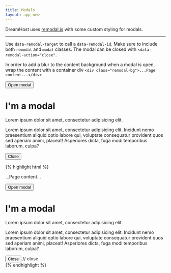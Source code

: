 ```yaml
---
title: Modals
layout: app_new
---
```


<p class="t-4">DreamHost uses <a href="https://github.com/vodkabears/Remodal">remodal.js</a> with some custom styling for modals.</p>

<hr/>

Use `data-remodal-target` to call a `data-remodal-id`. Make sure to include both `remodal` and `modal` classes. The modal can be closed with `<data-remodal-action="close"`.

In order to add a blur to the content background when a modal is open, wrap the content with a container div `<div class="remodal-bg">...Page content...</div>`

<button class="Button m-bottom-2" data-remodal-target="modal">Open modal</button>
<div class="remodal Modal" data-remodal-id="modal">
	<h1 class="Modal__heading">I'm a modal</h1>
	<p class="Modal__introduction">Lorem ipsum dolor sit amet, consectetur adipisicing elit.</p>
	<p>Lorem ipsum dolor sit amet, consectetur adipisicing elit. Incidunt nemo praesentium aliquid optio labore qui, voluptate consequatur provident quos sed aperiam animi, placeat! Asperiores dicta, fuga modi temporibus laborum, culpa?</p>
	<button class="Button" data-remodal-action="close">Close</button>
</div>

{% highlight html %}
<!-- Blurred background -->
<div class="remodal-bg">...Page content...</div>

<!-- Call modal -->
<button class="Button" data-remodal-target="modal">Open modal</button>

<!-- Modal -->
<div class="remodal Modal" data-remodal-id="modal">
	<h1 class="modal__heading">I'm a modal</h1>
	<p class="modal__introduction">Lorem ipsum dolor sit amet, consectetur adipisicing elit.</p>
	<p>Lorem ipsum dolor sit amet, consectetur adipisicing elit. Incidunt nemo praesentium aliquid optio labore qui, voluptate consequatur provident quos sed aperiam animi, placeat! Asperiores dicta, fuga modi temporibus laborum, culpa?</p>
	<button class="Button" data-remodal-action="close">Close</button> // close
	</form>
</div>
{% endhighlight %}
